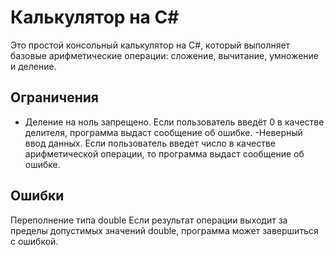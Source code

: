 # Калькулятор на C#

Это простой консольный калькулятор на C#, который выполняет базовые арифметические операции: сложение, вычитание, умножение и деление.

## Ограничения

- Деление на ноль запрещено. Если пользователь введёт 0 в качестве делителя, программа выдаст сообщение об ошибке.
-Неверный ввод данных. Если пользователь введет число в качестве арифметической операции, то программа выдаст сообщение об ошибке.

## Ошибки

Переполнение типа double
Если результат операции выходит за пределы допустимых значений double, программа может завершиться с ошибкой.

